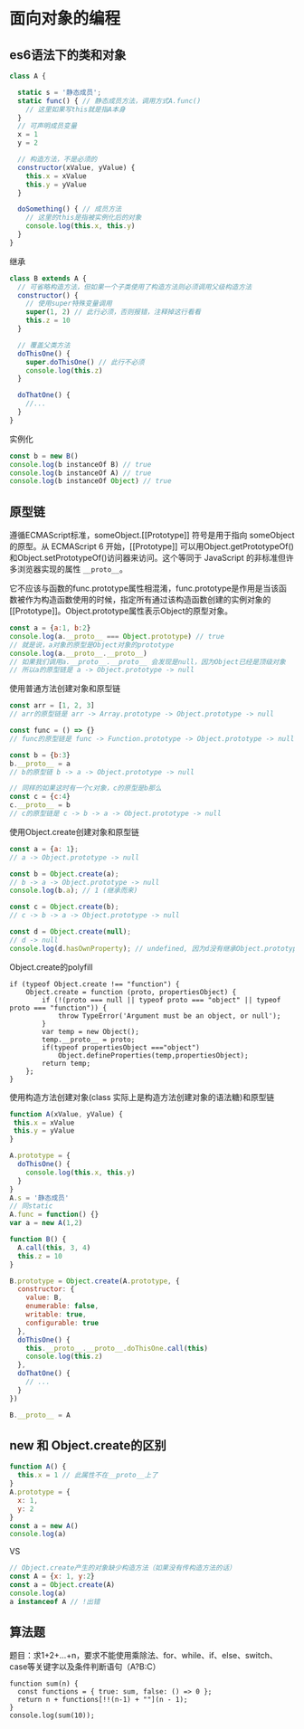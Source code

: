 # 面向对象的编程

## es6语法下的类和对象

```javascript
class A {

  static s = '静态成员';
  static func() { // 静态成员方法，调用方式A.func()
    // 这里如果写this就是指A本身
  }
  // 可声明成员变量
  x = 1
  y = 2

  // 构造方法，不是必须的
  constructor(xValue, yValue) {
    this.x = xValue
    this.y = yValue
  }

  doSomething() { // 成员方法
    // 这里的this是指被实例化后的对象
    console.log(this.x, this.y)
  }
}
```

继承

```javascript
class B extends A {
  // 可省略构造方法，但如果一个子类使用了构造方法则必须调用父级构造方法
  constructor() {
    // 使用super特殊变量调用
    super(1, 2) // 此行必须，否则报错，注释掉这行看看
    this.z = 10
  }

  // 覆盖父类方法
  doThisOne() {
    super.doThisOne() // 此行不必须
    console.log(this.z)
  }

  doThatOne() {
    //...
  }
}
```

实例化

```javascript
const b = new B()
console.log(b instanceOf B) // true
console.log(b instanceOf A) // true
console.log(b instanceOf Object) // true
```

## 原型链

遵循ECMAScript标准，someObject.[[Prototype]] 符号是用于指向 someObject的原型。从 ECMAScript 6 开始，[[Prototype]] 可以用Object.getPrototypeOf()和Object.setPrototypeOf()访问器来访问。这个等同于 JavaScript 的非标准但许多浏览器实现的属性 ```__proto__```。

它不应该与函数的func.prototype属性相混淆，func.prototype是作用是当该函数被作为构造函数使用的时候，指定所有通过该构造函数创建的实例对象的[[Prototype]]。Object.prototype属性表示Object的原型对象。

```javascript
const a = {a:1, b:2}
console.log(a.__proto__ === Object.prototype) // true
// 就是说，a对象的原型是Object对象的prototype
console.log(a.__proto__.__proto__)
// 如果我们调用a.__proto__.__proto__ 会发现是null，因为Object已经是顶级对象
// 所以a的原型链是 a -> Object.prototype -> null
```

使用普通方法创建对象和原型链

```javascript
const arr = [1, 2, 3]
// arr的原型链是 arr -> Array.prototype -> Object.prototype -> null

const func = () => {}
// func的原型链是 func -> Function.prototype -> Object.prototype -> null

const b = {b:3}
b.__proto__ = a
// b的原型链 b -> a -> Object.prototype -> null

// 同样的如果这时有一个c对象，c的原型是b那么
const c = {c:4}
c.__proto__ = b
// c的原型链是 c -> b -> a -> Object.prototype -> null
```

使用Object.create创建对象和原型链

```javascript
const a = {a: 1};
// a -> Object.prototype -> null

const b = Object.create(a);
// b -> a -> Object.prototype -> null
console.log(b.a); // 1 (继承而来)

const c = Object.create(b);
// c -> b -> a -> Object.prototype -> null

const d = Object.create(null);
// d -> null
console.log(d.hasOwnProperty); // undefined, 因为d没有继承Object.prototype
```

Object.create的polyfill

```
if (typeof Object.create !== "function") {
    Object.create = function (proto, propertiesObject) {
        if (!(proto === null || typeof proto === "object" || typeof proto === "function")) {
            throw TypeError('Argument must be an object, or null');
        }
        var temp = new Object();
        temp.__proto__ = proto;
        if(typeof propertiesObject ==="object")
            Object.defineProperties(temp,propertiesObject);
        return temp;
    };
}
```

使用构造方法创建对象(class 实际上是构造方法创建对象的语法糖)和原型链

```javascript
function A(xValue, yValue) {
 this.x = xValue
 this.y = yValue
}

A.prototype = {
  doThisOne() {
    console.log(this.x, this.y)
  }
}
A.s = '静态成员'
// 同static
A.func = function() {}
var a = new A(1,2)

function B() {
  A.call(this, 3, 4)
  this.z = 10
}

B.prototype = Object.create(A.prototype, {
  constructor: {
    value: B,
    enumerable: false,
    writable: true,
    configurable: true
  },
  doThisOne() {
    this.__proto__.__proto__.doThisOne.call(this)
    console.log(this.z)
  },
  doThatOne() {
    // ...
  }
})

B.__proto__ = A
```

## new 和 Object.create的区别

```javascript
function A() {
  this.x = 1 // 此属性不在__proto__上了
}
A.prototype = {
  x: 1,
  y: 2
}
const a = new A()
console.log(a)
```

VS

```javascript
// Object.create产生的对象缺少构造方法（如果没有传构造方法的话）
const A = {x: 1, y:2}
const a = Object.create(A)
console.log(a)
a instanceof A // !出错
```

## 算法题

题目：求1+2+…+n，要求不能使用乘除法、for、while、if、else、switch、case等关键字以及条件判断语句（A?B:C）

```
function sum(n) {
  const functions = { true: sum, false: () => 0 };
  return n + functions[!!(n-1) + ""](n - 1);
}
console.log(sum(10));
```